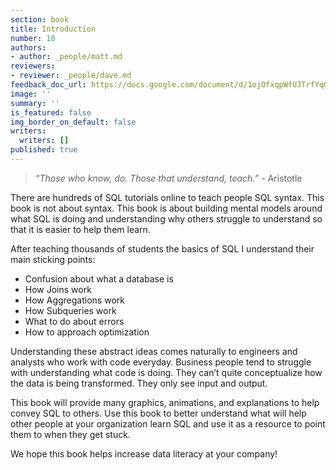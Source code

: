 ```yaml
---
section: book
title: Introduction
number: 10
authors:
- author: _people/matt.md
reviewers:
- reviewer: _people/dave.md
feedback_doc_url: https://docs.google.com/document/d/1ojOfxqpWfUJTrfYqGxyZO9JJuM9H2L9J8onArYucnOI/edit?usp=sharing
image: ''
summary: ''
is_featured: false
img_border_on_default: false
writers:
  writers: []
published: true
---
```


> _“Those who know, do. Those that understand, teach.” -_ Aristotle

There are hundreds of SQL tutorials online to teach people SQL syntax. This book is not about syntax. This book is about building mental models around what SQL is doing and understanding why others struggle to understand so that it is easier to help them learn.

After teaching thousands of students the basics of SQL I understand their main sticking points:

* Confusion about what a database is
* How Joins work
* How Aggregations work
* How Subqueries work
* What to do about errors
* How to approach optimization

Understanding these abstract ideas comes naturally to engineers and analysts who work with code everyday. Business people tend to struggle with understanding what code is doing. They can’t quite conceptualize how the data is being transformed. They only see input and output.

This book will provide many graphics, animations, and explanations to help convey SQL to others. Use this book to better understand what will help other people at your organization learn SQL and use it as a resource to point them to when they get stuck.

We hope this book helps increase data literacy at your company!
